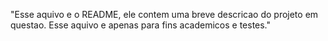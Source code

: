 "Esse aquivo e o README, ele contem uma breve descricao do projeto em questao. Esse aquivo e apenas para fins academicos e testes." 
